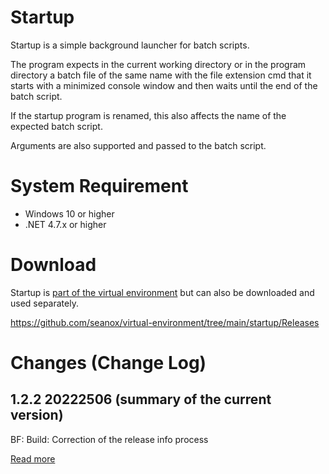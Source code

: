 # Startup
Startup is a simple background launcher for batch scripts.

The program expects in the current working directory or in the program
directory a batch file of the same name with the file extension cmd that it
starts with a minimized console window and then waits until the end of the
batch script.

If the startup program is renamed, this also affects the name of the expected
batch script.

Arguments are also supported and passed to the batch script.


# System Requirement
- Windows 10 or higher
- .NET 4.7.x or higher


# Download
Startup is [part of the virtual environment](https://github.com/seanox/virtual-environment/tree/main/platform/Resources/platform/Program%20Portables/Extensions)
but can also be downloaded and used separately.

https://github.com/seanox/virtual-environment/tree/main/startup/Releases


# Changes (Change Log)
## 1.2.2 20222506 (summary of the current version)  
BF: Build: Correction of the release info process  

[Read more](https://raw.githubusercontent.com/seanox/virtual-environment/master/startup/CHANGES)
